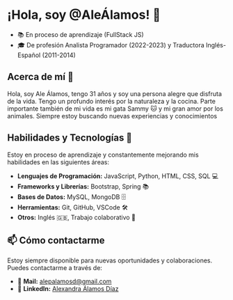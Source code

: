 # ¡Hola, soy @AleÁlamos! 👋

- 📚 En proceso de aprendizaje (FullStack JS)
- 🎓 De profesión Analista Programador (2022-2023) y Traductora Inglés-Español (2011-2014)

## Acerca de mí 👀

Hola, soy Ale Álamos, tengo 31 años y soy una persona alegre que disfruta de la vida.
Tengo un profundo interés por la naturaleza y la cocina.
Parte importante también de mi vida es mi gata Sammy 🐱 y mi gran amor por los animales.
Siempre estoy buscando nuevas experiencias y conocimientos

## Habilidades y Tecnologías 🚀

Estoy en proceso de aprendizaje y constantemente mejorando mis habilidades en las siguientes áreas:

- **Lenguajes de Programación:** JavaScript, Python, HTML, CSS, SQL 💻
- **Frameworks y Librerías:** Bootstrap, Spring 📚
- **Bases de Datos:** MySQL, MongoDB 🗄️
- **Herramientas:** Git, GitHub, VSCode 🛠️
- **Otros:** Inglés 🇬🇧, Trabajo colaborativo 🤝

## 📫 Cómo contactarme

Estoy siempre disponible para nuevas oportunidades y colaboraciones. Puedes contactarme a través de:

- 📧 **Mail:** [alepalamosd@gmail.com](mailto:alepalamosd@gmail.com)
- 💼 **LinkedIn:** [Alexandra Álamos Díaz](https://www.linkedin.com/in/alexandra-álamos-diaz)













